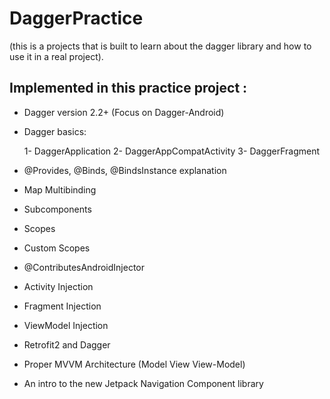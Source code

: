 # DaggerPractice

(this is a projects that is built to learn about the dagger library and how to use it in a real project). 




## Implemented in this practice project :

* Dagger version 2.2+ (Focus on Dagger-Android)
* Dagger basics:

   1- DaggerApplication
   2- DaggerAppCompatActivity
   3- DaggerFragment

* @Provides, @Binds, @BindsInstance explanation
* Map Multibinding
* Subcomponents
* Scopes
* Custom Scopes
* @ContributesAndroidInjector
* Activity Injection
* Fragment Injection
* ViewModel Injection
* Retrofit2 and Dagger
* Proper MVVM Architecture (Model View View-Model)
* An intro to the new Jetpack Navigation Component library

